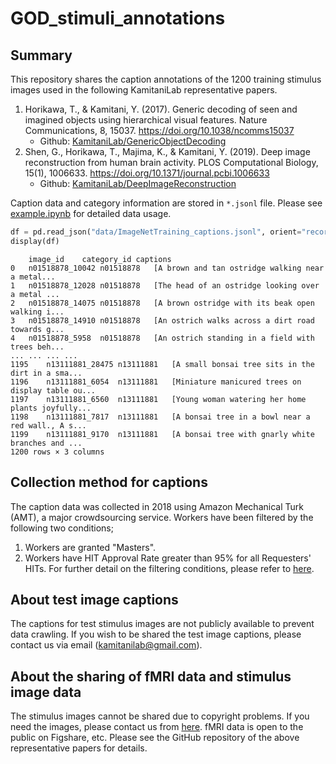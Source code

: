 # GOD_stimuli_annotations

## Summary
This repository shares the caption annotations of the 1200 training stimulus images used in the following KamitaniLab representative papers. 


1. Horikawa, T., & Kamitani, Y. (2017). Generic decoding of seen and imagined objects using hierarchical visual features. Nature Communications, 8, 15037. https://doi.org/10.1038/ncomms15037
    - Github: [KamitaniLab/GenericObjectDecoding](https://github.com/KamitaniLab/GenericObjectDecoding)
2. Shen, G., Horikawa, T., Majima, K., & Kamitani, Y. (2019). Deep image reconstruction from human brain activity. PLOS Computational Biology, 15(1), 1006633. https://doi.org/10.1371/journal.pcbi.1006633
    - Github: [KamitaniLab/DeepImageReconstruction](https://github.com/KamitaniLab/DeepImageReconstruction)


Caption data and category information are stored in `*.jsonl` file. Please see [example.ipynb](example.ipynb) for detailed data usage.

```python
df = pd.read_json("data/ImageNetTraining_captions.jsonl", orient="records", lines=True)
display(df)
```
```
	image_id	category_id	captions
0	n01518878_10042	n01518878	[A brown and tan ostridge walking near a metal...
1	n01518878_12028	n01518878	[The head of an ostridge looking over a metal ...
2	n01518878_14075	n01518878	[A brown ostridge with its beak open walking i...
3	n01518878_14910	n01518878	[An ostrich walks across a dirt road towards g...
4	n01518878_5958	n01518878	[An ostrich standing in a field with trees beh...
...	...	...	...
1195	n13111881_28475	n13111881	[A small bonsai tree sits in the dirt in a sma...
1196	n13111881_6054	n13111881	[Miniature manicured trees on display table ou...
1197	n13111881_6560	n13111881	[Young woman watering her home plants joyfully...
1198	n13111881_7817	n13111881	[A bonsai tree in a bowl near a red wall., A s...
1199	n13111881_9170	n13111881	[A bonsai tree with gnarly white branches and ...
1200 rows × 3 columns
```


## Collection method for captions
The caption data was collected in 2018 using Amazon Mechanical Turk (AMT), a major crowdsourcing service. Workers have been filtered by the following two conditions;
1. Workers are granted "Masters".
2. Workers have HIT Approval Rate greater than 95% for all Requesters' HITs.
For further detail on the filtering conditions, please refer to [here](https://www.mturk.com/worker/help).


## About test image captions
The captions for test stimulus images are not publicly available to prevent data crawling. If you wish to be shared the test image captions, please contact us via email (kamitanilab@gmail.com). 


## About the sharing of fMRI data and stimulus image data
The stimulus images cannot be shared due to copyright problems. If you need the images, please contact us from [here](https://forms.gle/ujvA34948Xg49jdn9).
fMRI data is open to the public on Figshare, etc. Please see the GitHub repository of the above representative papers for details.
